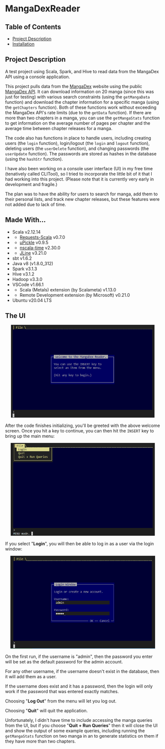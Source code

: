 # MangaDexReader
## Table of Contents

* <a href="#project-description">Project Description</a>
* <a href="#installation">Installation</a>

## Project Description
A test project using Scala, Spark, and Hive to read data from the MangaDex API using a console application.

This project pulls data from the [MangaDex](https://mangadex.org/) website using the public [MangaDex API](https://api.mangadex.org/docs/).  It can download information on 20 manga (since this was just for testing) with various search constraints (using the `getMangaData` function) and download the chapter information for a specific manga (using the `getChapters` function).  Both of these functions work without exceeding the MangaDex API's rate limits (due to the `getData` function).  If there are more than two chapters in a manga, you can use the `getMangaStats` function to get information on the average number of pages per chapter and the average time between chapter releases for a manga.

The code also has functions in place to handle users, including creating users (the `login` function), login/logout (the `login` and `logout` function), deleting users (the `userDelete` function), and changing passwords (the `userUpdate` function).  The passwords are stored as hashes in the database (using the `hashStr` function).

I have also been working on a console user interface (UI) in my free time (tenatively called CLITool), so I tried to incorporate the little bit of it that I had working into this project.  (Please note that it is currently very early in development and fragile.)

The plan was to have the ability for users to search for manga, add them to their personal lists, and track new chapter releases, but these features were not added due to lack of time.

## Made With...
- Scala v2.12.14
- - [Requests-Scala](https://github.com/com-lihaoyi/requests-scala) v0.7.0
- - [µPickle](https://github.com/com-lihaoyi/upickle) v0.9.5
- - [nscala-time](https://github.com/nscala-time/nscala-time) v2.30.0
- - [JLine](https://github.com/jline/jline3) v3.21.0
- sbt v1.6.2
- Java v8 (v1.8.0_312)
- Spark v3.1.3
- Hive v3.1.2
- Hadoop v3.3.0
- VSCode v1.66.1
- - Scala (Metals) extension (by Scalameta) v1.13.0
- - Remote Development extension (by Microsoft) v0.21.0
- Ubuntu v20.04 LTS

## The UI

<div align="center"><img alt="MangaDexReader welcome screen" src="/images/Message1.png?raw=true" height=300></div>

After the code finishes initializing, you'll be greeted with the above welcome screen.  Once you hit a key to continue, you can then hit the `INSERT` key to bring up the main menu:

<div align="center"><img alt="MangaDexReader welcome screen" src="/images/Menu1.png?raw=true" height=300></div>

If you select "**Login**", you will then be able to log in as a user via the login window:

<div align="center"><img alt="MangaDexReader welcome screen" src="/images/Login1.png?raw=true" height=300></div>

On the first run, if the username is "admin", then the password you enter will be set as the default password for the admin account.

For any other username, if the username doesn't exist in the database, then it will add them as a user.

If the username does exist and it has a password, then the login will only work if the password that was entered exactly matches.

Choosing "**Log Out**" from the menu will let you log out.

Choosing "**Quit**" will quit the application.

Unfortunately, I didn't have time to include accessing the manga queries from the UI, but if you choose "**Quit + Run Queries**" then it will close the UI and show the output of some example queries, including running the `getMangaStats` function on two manga in an to generate statistics on them if they have more than two chapters.
